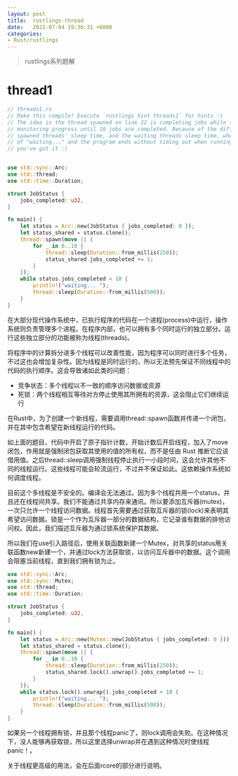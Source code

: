 ```yaml
---
layout: post
title:  rustlings-thread
date:   2021-07-04 19:36:31 +0800
categories:
- Rust/rustlings
---
```


> rustlings系列题解

# thread1
```rust
// threads1.rs
// Make this compile! Execute `rustlings hint threads1` for hints :)
// The idea is the thread spawned on line 22 is completing jobs while the main thread is
// monitoring progress until 10 jobs are completed. Because of the difference between the
// spawned threads' sleep time, and the waiting threads sleep time, when you see 6 lines
// of "waiting..." and the program ends without timing out when running,
// you've got it :)


use std::sync::Arc;
use std::thread;
use std::time::Duration;

struct JobStatus {
    jobs_completed: u32,
}

fn main() {
    let status = Arc::new(JobStatus { jobs_completed: 0 });
    let status_shared = status.clone();
    thread::spawn(move || {
        for _ in 0..10 {
            thread::sleep(Duration::from_millis(250));
            status_shared.jobs_completed += 1;
        }
    });
    while status.jobs_completed < 10 {
        println!("waiting... ");
        thread::sleep(Duration::from_millis(500));
    }
}
```

在大部分现代操作系统中，已执行程序的代码在一个进程(process)中运行，操作系统则负责管理多个进程。在程序内部，也可以拥有多个同时运行的独立部分。运行这些独立部分的功能被称为线程(threads)。

将程序中的计算拆分进多个线程可以改善性能，因为程序可以同时进行多个任务，不过这也会增加复杂性。因为线程是同时运行的，所以无法预先保证不同线程中的代码的执行顺序。这会导致诸如此类的问题：

* 竞争状态：多个线程以不一致的顺序访问数据或资源
* 死锁：两个线程相互等待对方停止使用其所拥有的资源，这会阻止它们继续运行

在Rust中，为了创建一个新线程，需要调用thread::spawn函数并传递一个闭包，并在其中包含希望在新线程运行的代码。

如上面的题目，代码中开启了原子指针计数，开始计数后开启线程，加入了move闭包，作用就是强制闭包获取其使用的值的所有权，而不是任由 Rust 推断它应该借用值。之后thread::sleep调用强制线程停止执行一小段时间，这会允许其他不同的线程运行。这些线程可能会轮流运行，不过并不保证如此。这依赖操作系统如何调度线程。

目前这个多线程是不安全的。编译会无法通过。因为多个线程共用一个status，并且还在线程间共享。我们不能通过共享内存来通讯。所以要添加互斥器(mutex)，一次只允许一个线程访问数据。线程首先需要通过获取互斥器的锁(lock)来表明其希望访问数据。锁是一个作为互斥器一部分的数据结构，它记录谁有数据的排他访问权。因此，我们描述互斥器为通过锁系统保护其数据。

所以我们在use引入路径后，使用关联函数新建一个Mutex<T>，对共享的status用关联函数new新建一个，并通过lock方法获取锁，以访问互斥器中的数据。这个调用会阻塞当前线程，直到我们拥有锁为止。

```rust
use std::sync::Arc;
use std::sync::Mutex;
use std::thread;
use std::time::Duration;

struct JobStatus {
    jobs_completed: u32,
}

fn main() {
    let status = Arc::new(Mutex::new(JobStatus { jobs_completed: 0 }));
    let status_shared = status.clone();
    thread::spawn(move || {
        for _ in 0..10 {
            thread::sleep(Duration::from_millis(250));
            status_shared.lock().unwrap().jobs_completed += 1;
        }
    });
    while status.lock().unwrap().jobs_completed < 10 {
        println!("waiting... ");
        thread::sleep(Duration::from_millis(500));
    }
}
```

如果另一个线程拥有锁，并且那个线程panic了，则lock调用会失败。在这种情况下，没人能够再获取锁，所以这里选择unwrap并在遇到这种情况时使线程panic！。

关于线程更高级的用法，会在后面rcore的部分进行说明。